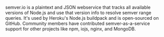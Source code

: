 <!--
title: semver.io
website: https://semver.io
description: A webservice that tracks versions of node, npm, nginx, mongodb, and others
keywords: [node, npm, nginx, mongodb, webservice, semver, heroku]
publish_date: 2013-12-01
end: 2013-12-01
-->

semver.io is a plaintext and JSON webservice that tracks all available versions of Node.js and use that version info to resolve semver range queries. It's used by Heroku's Node.js buildpack and is open-sourced on GitHub. Community members have contributed semver-as-a-service support for other projects like npm, iojs, nginx, and MongoDB.
